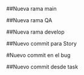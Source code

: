 ##Nueva rama main

##Nueva rama QA

##Nueva rama develop

##Nuevo commit para Story

#Nuevo commit en el bug

##Nuevo commit desde task

